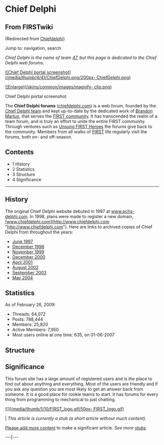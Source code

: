 # Chief Delphi

## From FIRSTwiki

(Redirected from [Chiefdelphi](/index.php?title=Chiefdelphi&redirect=no "Chiefdelphi"))

Jump to: navigation, search

_Chief Delphi is the name of team [47](47 "47"), but this page is dedicated to the Chief Delphi web forums._

[![Chief Delphi portal screenshot](/media/thumb/4/41/ChiefDelphi.png/200px-
ChiefDelphi.png)](Image:ChiefDelphi.png "Chief Delphi portal
screenshot")

[![Enlarge](/skins/common/images/magnify-
clip.png)](Image:ChiefDelphi.png "Enlarge")

Chief Delphi portal screenshot

The **Chief Delphi forums** ([chiefdelphi.com](http://chiefdelphi.com "http://chiefdelphi.com")) is a web forum, founded by the [Chief Delphi team](47 "47") and kept up-to-date by the dedicated work of [Brandon Martus](Brandon_Martus "Brandon Martus"), that serves the [FIRST community](first-community). It has transcended the realm of a team forum, and is truly an effort to unite the entire FIRST community. Through ventures such as [Unsung FIRST Heroes](Unsung_FIRST_Heroes "Unsung FIRST Heroes") the forums give back to the community. Members from all walks of [FIRST](first) life regularly visit the forums, both on- and off-season.

## Contents

- 1 History
- 2 Statistics
- 3 Structure
- 4 Significance

--------------------------------------------------------------------------------

## History

The original Chief Delphi website debuted in 1997 at [www.pchs- delphi.com](http://pchs-delphi.com "http://pchs-delphi.com"). In 1998, plans were made to register a new domain, [www.chiefdelphi.com](http://www.chiefdelphi.com "http://www.chiefdelphi.com"). Here are links to archived copies of Chief Delphi from throughout the years:

- [June 1997](http://web.archive.org/web/19970601092730/http://www.pchs-delphi.com/ "http://web.archive.org/web/19970601092730/http://www.pchs-delphi.com/")
- [December 1998](http://web.archive.org/web/19981212023729/www.chiefdelphi.com/ "http://web.archive.org/web/19981212023729/www.chiefdelphi.com/")
- [November 1999](http://web.archive.org/web/19991109145536/www.chiefdelphi.com/ "http://web.archive.org/web/19991109145536/www.chiefdelphi.com/")
- [December 2000](http://web.archive.org/web/20001204221400/http://www.chiefdelphi.com/ "http://web.archive.org/web/20001204221400/http://www.chiefdelphi.com/")
- [April 2001](http://web.archive.org/web/20010401193933/http://www.chiefdelphi.com/ "http://web.archive.org/web/20010401193933/http://www.chiefdelphi.com/")
- [August 2002](http://web.archive.org/web/20020728025134/www.chiefdelphi.com/forums/portal.php "http://web.archive.org/web/20020728025134/www.chiefdelphi.com/forums/portal.php")
- [September 2003](http://web.archive.org/web/20031003073306/www.chiefdelphi.com/forums/portal.php "http://web.archive.org/web/20031003073306/www.chiefdelphi.com/forums/portal.php")
- [May 2004](http://web.archive.org/web/20040605182030/www.chiefdelphi.com/forums/portal.php "http://web.archive.org/web/20040605182030/www.chiefdelphi.com/forums/portal.php")

## Statistics

As of February 26, 2009:

- Threads: 64,072
- Posts: 788,444
- Members: 25,820
- Active Members: 7,950
- Most users online at one time: 635, on 01-06-2007

## Structure

## Significance

This forum site has a large amount of registered users and is _the_ place to find out about anything and everything. Most of the users are friendly and if you ask any question you are most likely to get an answer back from someone. It is a good place for rookie teams to start. It has forums for every thing from programming to mechanical to just chatting.

[![](/media/thumb/1/10/FIRST_logo.gif/50px-
FIRST_logo.gif)](Image:FIRST_logo.gif)

| _This article is currently a stub (a short article without much content)._

[Please add more content](http://firstwiki.net/index.php?title=Chief_Delphi&action=edit "http://firstwiki.net/index.php?title=Chief_Delphi&action=edit") to make a significant article. _See more [stubs](Special:Shortpages "Special:Shortpages")._

---|---
